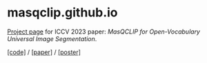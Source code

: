 # masqclip.github.io

[Project page](https://masqclip.github.io) for ICCV 2023 paper: *MasQCLIP for Open-Vocabulary Universal Image Segmentation*.

[[code]](https://github.com/mlpc-ucsd/MasQCLIP) / [[paper]](https://openaccess.thecvf.com/content/ICCV2023/papers/Xu_MasQCLIP_for_Open-Vocabulary_Universal_Image_Segmentation_ICCV_2023_paper.pdf) / [[poster]](https://masqclip.github.io/static/files/poster_iccv2023_masqclip_latest.pdf)
